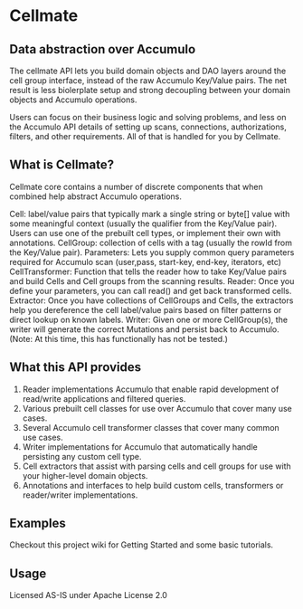 # Cellmate #

## Data abstraction over Accumulo ##

The cellmate API lets you build domain objects and DAO layers around the cell group interface, instead of the raw Accumulo Key/Value pairs. The net result is less biolerplate setup and strong decoupling between your domain objects and Accumulo operations.

Users can focus on their business logic and solving problems, and less on the Accumulo API details of setting up scans, connections, authorizations, filters, and other requirements. All of that is handled for you by Cellmate. 

## What is Cellmate? ##

Cellmate core contains a number of discrete components that when combined help abstract Accumulo operations. 

Cell: label/value pairs that typically mark a single string or byte[] value with some meaningful context (usually the qualifier from the Key/Value pair). Users can use one of the prebuilt cell types, or implement their own with annotations. 
CellGroup: collection of cells with a tag (usually the rowId from the Key/Value pair).
Parameters: Lets you supply common query parameters required for Accumulo scan (user,pass, start-key, end-key, iterators, etc)
CellTransformer: Function that tells the reader how to take Key/Value pairs and build Cells and Cell groups from the scanning results.
Reader: Once you define your parameters, you can call read() and get back transformed cells. 
Extractor: Once you have collections of CellGroups and Cells, the extractors help you dereference the cell label/value pairs based on filter patterns or direct lookup on known labels. 
Writer: Given one or more CellGroup(s), the writer will generate the correct Mutations and persist back to Accumulo. (Note: At this time, this has functionally has not be tested.)

## What this API provides ##

<ol>
<li>Reader implementations Accumulo that enable rapid development of read/write applications and filtered queries. 
<li>Various prebuilt cell classes for use over Accumulo that cover many use cases. </li>
<li>Several Accumulo cell transformer classes that cover many common use cases. </li>
<li>Writer implementations for Accumulo that automatically handle persisting any custom cell type.</li>
<li>Cell extractors that assist with parsing cells and cell groups for use with your higher-level domain objects.</li>
<li>Annotations and interfaces to help build custom cells, transformers or reader/writer implementations.</li>
</ol>

## Examples ##

Checkout this project wiki for Getting Started and some basic tutorials.  

## Usage ##
Licensed AS-IS under Apache License 2.0



